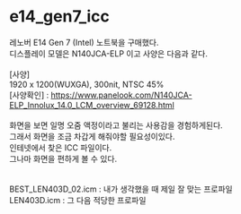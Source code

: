 # e14_gen7_icc

레노버 E14 Gen 7 (Intel) 노트북을 구매했다.<br>
디스플레이 모델은 N140JCA-ELP 이고 사양은 다음과 같다.<br>
<br>
[사양]<br>
1920 x 1200(WUXGA), 300nit, NTSC 45%<br>
[사양확인] : https://www.panelook.com/N140JCA-ELP_Innolux_14.0_LCM_overview_69128.html <br>
<br>
화면을 보면 일명 오줌 액정이라고 불리는 사용감을 경험하게된다.<br>
그래서 화면을 조금 차갑게 해줘야할 필요성이있다.<br>
인테넷에서 찾은 ICC 파일이다.<br>
그나마 화면을 편하게 볼 수 있다.<br>
<br>
<br>
BEST_LEN403D_02.icm : 내가 생각했을 때 제일 잘 맞는 프로파일<br>
LEN403D.icm : 그 다음 적당한 프로파일
